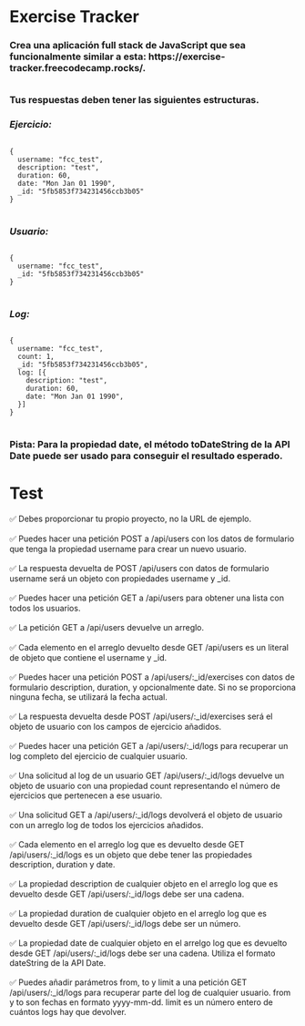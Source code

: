 # Exercise Tracker

<h3>Crea una aplicación full stack de JavaScript que sea funcionalmente similar a esta: https://exercise-tracker.freecodecamp.rocks/.<br><br>

Tus respuestas deben tener las siguientes estructuras.</h3>

<h3><i>Ejercicio:</i></h3>
<pre>
<code>
{
  username: "fcc_test",
  description: "test",
  duration: 60,
  date: "Mon Jan 01 1990",
  _id: "5fb5853f734231456ccb3b05"
}
</code>
</pre>

<h3><i>Usuario:</i></h3>
<pre>
<code>
{
  username: "fcc_test",
  _id: "5fb5853f734231456ccb3b05"
}
</code>
</pre>

<h3><i>Log:</i></h3>
<pre>
<code>
{
  username: "fcc_test",
  count: 1,
  _id: "5fb5853f734231456ccb3b05",
  log: [{
    description: "test",
    duration: 60,
    date: "Mon Jan 01 1990",
  }]
}
</code>
</pre>

<h3>Pista: Para la propiedad date, el método toDateString de la API Date puede ser usado para conseguir el resultado esperado.</h3>

#

# Test

✅ Debes proporcionar tu propio proyecto, no la URL de ejemplo.<br><br>
✅ Puedes hacer una petición POST a /api/users con los datos de formulario que tenga la propiedad username para crear un nuevo usuario.<br><br>
✅ La respuesta devuelta de POST /api/users con datos de formulario username será un objeto con propiedades username y _id.<br><br>
✅ Puedes hacer una petición GET a /api/users para obtener una lista con todos los usuarios.<br><br>
✅ La petición GET a /api/users devuelve un arreglo.<br><br>
✅ Cada elemento en el arreglo devuelto desde GET /api/users es un literal de objeto que contiene el username y _id.<br><br>
✅ Puedes hacer una petición POST a /api/users/:_id/exercises con datos de formulario description, duration, y opcionalmente date. Si no se proporciona ninguna fecha, se utilizará la fecha actual.<br><br>
✅ La respuesta devuelta desde POST /api/users/:_id/exercises será el objeto de usuario con los campos de ejercicio añadidos.<br><br>
✅ Puedes hacer una petición GET a /api/users/:_id/logs para recuperar un log completo del ejercicio de cualquier usuario.<br><br>
✅ Una solicitud al log de un usuario GET /api/users/:_id/logs devuelve un objeto de usuario con una propiedad count representando el número de ejercicios que pertenecen a ese usuario.<br><br>
✅ Una solicitud GET a /api/users/:_id/logs devolverá el objeto de usuario con un arreglo log de todos los ejercicios añadidos.<br><br>
✅ Cada elemento en el arreglo log que es devuelto desde GET /api/users/:_id/logs es un objeto que debe tener las propiedades description, duration y date.<br><br>
✅ La propiedad description de cualquier objeto en el arreglo log que es devuelto desde GET /api/users/:_id/logs debe ser una cadena.<br><br>
✅ La propiedad duration de cualquier objeto en el arreglo log que es devuelto desde GET /api/users/:_id/logs debe ser un número.<br><br>
✅ La propiedad date de cualquier objeto en el arrelgo log que es devuelto desde GET /api/users/:_id/logs debe ser una cadena. Utiliza el formato dateString de la API Date.<br><br>
✅ Puedes añadir parámetros from, to y limit a una petición GET /api/users/:_id/logs para recuperar parte del log de cualquier usuario. from y to son fechas en formato yyyy-mm-dd. limit es un número entero de cuántos logs hay que devolver.<br><br>

